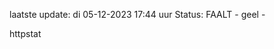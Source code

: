 laatste update: 
di 05-12-2023 17:44   uur 
Status: FAALT - geel - 
<div class="service Y">httpstat</div>